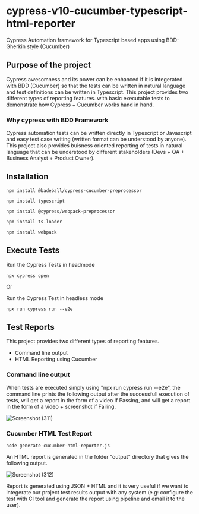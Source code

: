 # cypress-v10-cucumber-typescript-html-reporter
Cypress Automation framework for Typescript based apps using BDD-Gherkin style (Cucumber) 

## Purpose of the project
Cypress awesomness and its power can be enhanced if it is integerated with BDD (Cucumber) so that the tests can be written in natural language and test definitions can be written in Typescript. This project provides two different types of reporting features. with basic executable tests to demonstrate how Cypress  + Cucumber works hand in hand.

### Why cypress with BDD Framework
Cypress automation tests can be written directly in Typescript or Javascript and easy test case writing (written format can be understood by anyone). This project also provides buisness oriented reporting of tests in natural language that can be understood by different stakeholders (Devs + QA + Business Analyst + Product Owner).


## Installation
```
npm install @badeball/cypress-cucumber-preprocessor
```
```
npm install typescript
```
```
npm install @cypress/webpack-preprocessor
```
```
npm install ts-loader
```
```
npm install webpack
```
## Execute Tests
Run the Cypress Tests in headmode
```
npx cypress open
```
Or

Run the Cypress Test in headless mode
```
npx run cypress run --e2e
```
## Test Reports
This project provides two different types of reporting features.
- Command line output
- HTML Reporting using Cucumber

### Command line output
When tests are executed simply using "npx run cypress run --e2e", the command line prints the following output after the successfull execution of tests, will get a report in the form of a video if Passing, and will get a report in the form of a video + screenshot if Failing.

![Screenshot (311)](https://user-images.githubusercontent.com/80143004/191597604-3c1f2f09-77e9-4a87-bdff-8067e548c4ce.png)

### Cucumber HTML Test Report
```
node generate-cucumber-html-reporter.js
```

An HTML report is generated in the folder "output" directory that gives the following output. 

![Screenshot (312)](https://user-images.githubusercontent.com/80143004/191599458-00c42573-7f2b-4066-be52-1747e11ae0b0.png)

Report is generated using JSON + HTML and it is very useful if we want to integerate our project test results output with any system (e.g: configure the test with CI tool and generate the report using pipeline and email it to the user).
